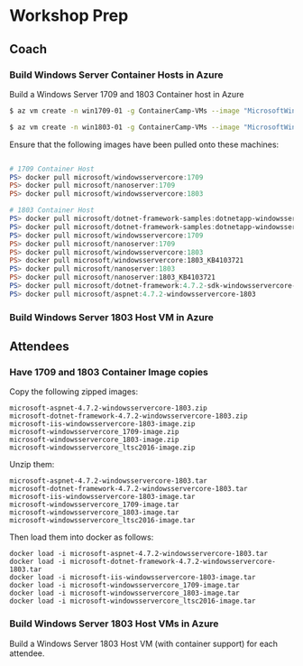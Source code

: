 # Workshop Prep

## Coach

### Build Windows Server Container Hosts in Azure

Build a Windows Server 1709 and 1803 Container host in Azure

```bash
$ az vm create -n win1709-01 -g ContainerCamp-VMs --image "MicrosoftWindowsServer:WindowsServerSemiAnnual:Datacenter-Core-1709-with-Containers-smalldisk:1709.0.20180412" --size Standard_D4s_v3 --os-disk-size-gb 2048 --admin-username coach --admin-password <password>

$ az vm create -n win1803-01 -g ContainerCamp-VMs --image "MicrosoftWindowsServer:WindowsServerSemiAnnual:Datacenter-Core-1803-with-Containers-smalldisk:1803.0.20180504" --size Standard_D4s_v3 --os-disk-size-gb 2048 --admin-username coach --admin-password  <password>

```

Ensure that the following images have been pulled onto these machines:

```powershell

# 1709 Container Host
PS> docker pull microsoft/windowsservercore:1709
PS> docker pull microsoft/nanoserver:1709
PS> docker pull microsoft/windowsservercore:1803

# 1803 Container Host
PS> docker pull microsoft/dotnet-framework-samples:dotnetapp-windowsservercore-1709
PS> docker pull microsoft/dotnet-framework-samples:dotnetapp-windowsservercore-1803
PS> docker pull microsoft/windowsservercore:1709
PS> docker pull microsoft/nanoserver:1709
PS> docker pull microsoft/windowsservercore:1803
PS> docker pull microsoft/windowsservercore:1803_KB4103721
PS> docker pull microsoft/nanoserver:1803
PS> docker pull microsoft/nanoserver:1803_KB4103721
PS> docker pull microsoft/dotnet-framework:4.7.2-sdk-windowsservercore-1803
PS> docker pull microsoft/aspnet:4.7.2-windowsservercore-1803
```


### Build Windows Server 1803 Host VM in Azure

## Attendees

### Have 1709 and 1803 Container Image copies

Copy the following zipped images:

```
microsoft-aspnet-4.7.2-windowsservercore-1803.zip
microsoft-dotnet-framework-4.7.2-windowsservercore-1803.zip
microsoft-iis-windowsservercore-1803-image.zip
microsoft-windowsservercore_1709-image.zip
microsoft-windowsservercore_1803-image.zip
microsoft-windowsservercore_ltsc2016-image.zip
```

Unzip them:

```
microsoft-aspnet-4.7.2-windowsservercore-1803.tar
microsoft-dotnet-framework-4.7.2-windowsservercore-1803.tar
microsoft-iis-windowsservercore-1803-image.tar
microsoft-windowsservercore_1709-image.tar
microsoft-windowsservercore_1803-image.tar
microsoft-windowsservercore_ltsc2016-image.tar
```

Then load them into docker as follows:

```
docker load -i microsoft-aspnet-4.7.2-windowsservercore-1803.tar
docker load -i microsoft-dotnet-framework-4.7.2-windowsservercore-1803.tar
docker load -i microsoft-iis-windowsservercore-1803-image.tar
docker load -i microsoft-windowsservercore_1709-image.tar
docker load -i microsoft-windowsservercore_1803-image.tar
docker load -i microsoft-windowsservercore_ltsc2016-image.tar
```

### Build Windows Server 1803 Host VMs in Azure

Build a Windows Server 1803 Host VM (with container support) for each attendee.

